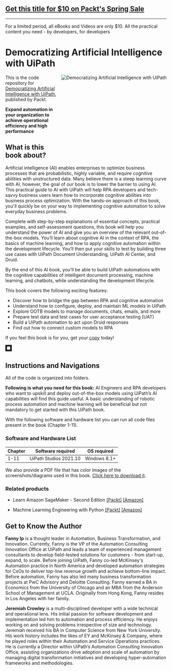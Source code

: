 ## [Get this title for $10 on Packt's Spring Sale](https://www.packt.com/B17791?utm_source=github&utm_medium=packt-github-repo&utm_campaign=spring_10_dollar_2022)
-----
For a limited period, all eBooks and Videos are only $10. All the practical content you need \- by developers, for developers

# Democratizing Artificial Intelligence with UiPath			

<a href="https://www.packtpub.com/product/democratizing-artificial-intelligence-with-uipath/9781801817653"><img src="https://static.packt-cdn.com/products/9781801817653/cover/smaller" alt="Democratizing Artificial Intelligence with UiPath" height="256px" align="right"></a>

This is the code repository for [Democratizing Artificial Intelligence with UiPath](https://www.packtpub.com/product/democratizing-artificial-intelligence-with-uipath/9781801817653), published by Packt.

**Expand automation in your organization to achieve operational efficiency and high performance**

## What is this book about?

Artificial intelligence (AI) enables enterprises to optimize business processes that are probabilistic, highly variable, and require cognitive abilities with unstructured data. Many believe there is a steep learning curve with AI, however, the goal of our book is to lower the barrier to using AI. This practical guide to AI with UiPath will help RPA developers and tech-savvy business users learn how to incorporate cognitive abilities into business process optimization. With the hands-on approach of this book, you'll quickly be on your way to implementing cognitive automation to solve everyday business problems.

Complete with step-by-step explanations of essential concepts, practical examples, and self-assessment questions, this book will help you understand the power of AI and give you an overview of the relevant out-of-the-box models. You’ll learn about cognitive AI in the context of RPA, the basics of machine learning, and how to apply cognitive automation within the development lifecycle. You’ll then put your skills to test by building three use cases with UiPath Document Understanding, UiPath AI Center, and Druid.

By the end of this AI book, you'll be able to build UiPath automations with the cognitive capabilities of intelligent document processing, machine learning, and chatbots, while understanding the development lifecycle.

This book covers the following exciting features: 
* Discover how to bridge the gap between RPA and cognitive automation
* Understand how to configure, deploy, and maintain ML models in UiPath
* Explore OOTB models to manage documents, chats, emails, and more
* Prepare test data and test cases for user acceptance testing (UAT)
* Build a UiPath automation to act upon Druid responses
* Find out how to connect custom models to RPA 

If you feel this book is for you, get your [copy](https://www.amazon.in/Democratizing-Artificial-Intelligence-UiPath-organization-ebook/dp/B09VPZZ7DP/ref=sr_1_1?crid=8RGGD483ASI7&keywords=Democratizing+Artificial+Intelligence+with+UiPath&qid=1652039701&sprefix=democratizing+artificial+intelligence+with+uipath+%2Caps%2C347&sr=8-1) today!

<a href="https://www.packtpub.com/product/democratizing-artificial-intelligence-with-uipath/9781801817653"><img src="https://raw.githubusercontent.com/PacktPublishing/GitHub/master/GitHub.png" alt="https://www.packtpub.com/" border="5" /></a>

## Instructions and Navigations

All of the code is organized into folders.


**Following is what you need for this book:**
AI Engineers and RPA developers who want to upskill and deploy out-of-the-box models using UiPath’s AI capabilities will find this guide useful. A basic understanding of robotic process automation and machine learning will be beneficial but not mandatory to get started with this UiPath book.	

With the following software and hardware list you can run all code files present in the book (Chapter 1-11).

### Software and Hardware List

| Chapter  | Software required                                                                    | OS required                        |
| -------- | -------------------------------------------------------------------------------------| -----------------------------------|
|  	1-11	   |   	UiPath Studios 2021.10                                  			  | Windows 8.1+ |

We also provide a PDF file that has color images of the screenshots/diagrams used in this book. [Click here to download it](https://static.packt-cdn.com/downloads/9781801817653_ColorImages.pdf).

### Related products <Other books you may enjoy>
* Learn Amazon SageMaker - Second Edition  [[Packt]](https://www.packtpub.com/product/learn-amazon-sagemaker-second-edition/9781801817950) [[Amazon]](https://www.amazon.in/Learn-Amazon-SageMaker-developers-scientists/dp/1801817952/ref=sr_1_1?crid=2H5527BSGD4U0&keywords=9781801817950&qid=1652040372&sprefix=9781801817950%2Caps%2C370&sr=8-1)
  
* Machine Learning Engineering with Python  [[Packt]](https://www.packtpub.com/product/machine-learning-engineering-with-python/9781801079259) [[Amazon]](https://www.amazon.in/Machine-Learning-Engineering-Python-production/dp/1801079250/ref=sr_1_1?crid=1PHYAQ8L5NOFH&keywords=9781801079259&qid=1652040419&sprefix=9781801079259%2Caps%2C309&sr=8-1)
  
## Get to Know the Author
**Fanny Ip** is a thought leader in Automation, Business Transformation, and Innovation. Currently, Fanny is the VP of the Automation Consulting Innovation Office at UiPath and leads a team of experienced management consultants to develop field-tested solutions for customers - from start-up, expand, to scale. Before joining UiPath, Fanny co-led McKinsey's Automation practice in North America and developed automation strategies for CxOs to deliver top-line revenue growth and achieve bottom-line impact. Before automation, Fanny has also led many business transformation projects at PwC Advisory and Deloitte Consulting. Fanny earned a BA in Economics from the University of Chicago and an MBA from the Anderson School of Management at UCLA. Originally from Hong Kong, Fanny resides in Los Angeles with her family.

**Jeremiah Crowley** is a multi-disciplined developer with a wide technical and operational lens. His initial passion for software development and implementation led him to automation and process efficiency. He enjoys working on and solving problems irrespective of size and technology. Jeremiah received his BA in Computer Science from New York University. His work history includes the likes of EY and McKinsey & Company, where he played roles within their Automation and Service Operations practices. He is currently a Director within UiPath’s Automation Consulting Innovation Office, assisting organizations drive adoption and scale of automation by managing digital transformation initiatives and developing hyper-automation frameworks and methodologies.
